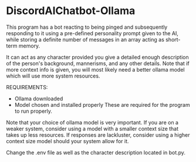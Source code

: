 # DiscordAIChatbot-Ollama

This program has a bot reacting to being pinged and subsequently responding to it using a pre-defined personality prompt given to the AI, while storing a definite number of messages in an array acting as short-term memory.

It can act as any character provided you give a detailed enough description of the person's background, mannerisms, and any other details. Note that if more context info is given, you will most likely need a better ollama model which will use more system resources.

REQUIREMENTS:
* Ollama downloaded
* Model chosen and installed properly
These are required for the program to run properly.

Note that your choice of ollama model is very important. If you are on a weaker system, consider using a model with a smaller context size that takes up less resources. If responses are lackluster, consider using a higher context size model should your system allow for it.

Change the .env file as well as the character description located in bot.py.
